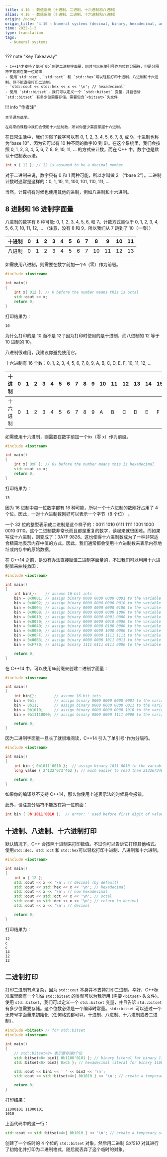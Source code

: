 ```yaml
---
title: 4.16 - 数值系统（十进制、二进制、十六进制和八进制）
alias: 4.16 - 数值系统（十进制、二进制、十六进制和八进制）
origin: /none/
origin_title: "4.16 — Numeral systems (decimal, binary, hexadecimal, and octal)"
time: 2022-1-2
type: translation
tags:
  - Numeral systems
---
```


??? note "Key Takeaway"

    - C++14才支持了使用`0b`创建二进制字面量，同时可以用单引号作为位的分隔符，但是分隔符不能放在第一位前面
    - 使用`std::dec`、`std::oct` 和 `std::hex`可以轻松打印十进制、八进制和十六进制。但不能直接打印二进制。
    - `std::cout << std::hex << x << '\n'; // hexadecimal`
    - 使用 `std::bitset`，我们可以定义一个 `std::bitset` 变量，并且告诉 `std::bitset` 有多少位需要存储。需要包含`<bitset>`头文件

!!! info "作者注"

    本节课为选学。

    在将来的课程中我们会使用十六进制数，所以你至少需要掌握十六进制。

在日常生活中，我们习惯了数字可以有 0, 1, 2, 3, 4, 5, 6, 7, 8, 或 9。十进制也称为“base 10”，因为它可以有 10 种不同的数字(0 到 9)。在这个系统里，我们会按照 0, 1, 2, 3, 4, 5, 6, 7, 8, 9, 10, 11, … 的方式来计数，而在 C++ 中，数字也是默认十进制表示法。

```cpp
int x { 12 }; // 12 is assumed to be a decimal number
```

对于二进制来说，数字只有 0 和 1 两种可能，所以才叫做 2 （“base 2”）。二进制计数时通常是这样的：0, 1, 10, 11, 100, 101, 110, 111, …

当然，计算机有时候也使用其他的进制，例如八进制和十六进制。

## 8 进制和 16 进制字面量

八进制的数字有 8 种可能: 0, 1, 2, 3, 4, 5, 6, 和 7。计数方式类似于 0, 1, 2, 3, 4, 5, 6, 7, 10, 11, 12, … （注意，没有 8 和 9，所以我们从 7 跳到了 10（一零））

| 十进制 | 0   | 1   | 2   | 3   | 4   | 5   | 6   | 7   | 8   | 9   | 10  | 11  |
| ------ | --- | --- | --- | --- | --- | --- | --- | --- | --- | --- | --- | --- |
| 八进制 | 0   | 1   | 2   | 3   | 4   | 5   | 6   | 7   | 10  | 11  | 12  | 13  |

如需使用八进制，则需要在数字前加一个`0`（零）作为前缀。

```cpp
#include <iostream>

int main()
{
    int x{ 012 }; // 0 before the number means this is octal
    std::cout << x;
    return 0;
}
```

打印结果为：

```
10
```

为什么打印的是 10 而不是 12？因为打印时使用的是十进制，而八进制的 12 等于 10 进制的 10。

八进制很难用，我建议你避免使用它。

十六进制有 16 个数：0, 1, 2, 3, 4, 5, 6, 7, 8, 9, A, B, C, D, E, F, 10, 11, 12, …

| 十进制   | 0   | 1   | 2   | 3   | 4   | 5   | 6   | 7   | 8   | 9   | 10  | 11  | 12  | 13  | 14  | 15  | 16  | 17  |
| -------- | --- | --- | --- | --- | --- | --- | --- | --- | --- | --- | --- | --- | --- | --- | --- | --- | --- | --- |
| 十六进制 | 0   | 1   | 2   | 3   | 4   | 5   | 6   | 7   | 8   | 9   | A   | B   | C   | D   | E   | F   | 10  | 11  |

如需使用十六进制，则需要在数字前加一个`0x`（零 x）作为前缀。

```cpp
#include <iostream>

int main()
{
    int x{ 0xF }; // 0x before the number means this is hexadecimal
    std::cout << x;
    return 0;
}
```

打印结果为：

```
15
```

因为 16 进制中每一位数字都有 16 种可能，所以一个十六进制的数刚好占用了 4 个位。因此，一对十六进制数刚好可以表示一个字节（8 个位） 。

一个 32 位的整型表示成二进制是这个样子的：0011 1010 0111 1111 1001 1000 0010 0110。这个二进制数非常长而且都是重复的数字，读起来就很困难。而如果写成十六进制，则变成了：3A7F 9826。这也使得十六进制数成为了一种非常适合精简地表示内存中值的方式。因此，我们通常都会使用十六进制数来表示内存地址或内存中的原始数据。

在 C++14 之前，是没有办法直接赋值二进制字面量的，不过我们可以利用十六进制值来曲线救国：

```cpp
#include <iostream>

int main()
{
    int bin{};    // assume 16-bit ints
    bin = 0x0001; // assign binary 0000 0000 0000 0001 to the variable
    bin = 0x0002; // assign binary 0000 0000 0000 0010 to the variable
    bin = 0x0004; // assign binary 0000 0000 0000 0100 to the variable
    bin = 0x0008; // assign binary 0000 0000 0000 1000 to the variable
    bin = 0x0010; // assign binary 0000 0000 0001 0000 to the variable
    bin = 0x0020; // assign binary 0000 0000 0010 0000 to the variable
    bin = 0x0040; // assign binary 0000 0000 0100 0000 to the variable
    bin = 0x0080; // assign binary 0000 0000 1000 0000 to the variable
    bin = 0x00FF; // assign binary 0000 0000 1111 1111 to the variable
    bin = 0x00B3; // assign binary 0000 0000 1011 0011 to the variable
    bin = 0xF770; // assign binary 1111 0111 0111 0000 to the variable

    return 0;
}
```

在 C++14 中，可以使用`0b`前缀来创建二进制字面量：

```cpp
#include <iostream>

int main()
{
    int bin{};        // assume 16-bit ints
    bin = 0b1;        // assign binary 0000 0000 0000 0001 to the variable
    bin = 0b11;       // assign binary 0000 0000 0000 0011 to the variable
    bin = 0b1010;     // assign binary 0000 0000 0000 1010 to the variable
    bin = 0b11110000; // assign binary 0000 0000 1111 0000 to the variable

    return 0;
}
```

因为二进制字面量一旦长了就很难阅读，C++14 引入了单引号`'`作为分隔符。

```cpp
#include <iostream>

int main()
{
    int bin { 0b1011'0010 };  // assign binary 1011 0010 to the variable
    long value { 2'132'673'462 }; // much easier to read than 2132673462

    return 0;
}
```

如果你的编译器不支持 C++14，那么你使用上述表示法的时候将会报错。

此外，请注意分隔符不能放在第一位前面：

```cpp
int bin { 0b'1011'0010 };  // error: ' used before first digit of value
```

## 十进制、八进制、十六进制打印

默认情况下，C++ 会按照十进制来打印数值。不过你可以告诉它打印其他格式。使用`std::dec`、`std::oct` 和 `std::hex`可以轻松打印十进制、八进制和十六进制。

```cpp
#include <iostream>

int main()
{
    int x { 12 };
    std::cout << x << '\n'; // decimal (by default)
    std::cout << std::hex << x << '\n'; // hexadecimal
    std::cout << x << '\n'; // now hexadecimal
    std::cout << std::oct << x << '\n'; // octal
    std::cout << std::dec << x << '\n'; // return to decimal
    std::cout << x << '\n'; // decimal

    return 0;
}
```

打印结果为：

```
12
c
c
14
12
12
```

## 二进制打印

打印二进制有点复杂，因为 `std::cout` 本身并不支持打印二进制。幸好，C++标准库里面有一个叫做 `std::bitset` 的类型可以为我所用 (需要 `<bitset>` 头文件)。 使用 `std::bitset`，我们可以定义一个 `std::bitset` 变量，并且告诉 `std::bitset` 有多少位需要存储。这个位数必须是一个编译时常量。`std::bitset` 可以通过一个无符号字面量来初始化（任何格式都可以，十进制、八进制、十六进制或者二进制）。

```cpp
#include <bitset> // for std::bitset
#include <iostream>

int main()
{
	// std::bitset<8> 表示要存储8个位
	std::bitset<8> bin1{ 0b1100'0101 }; // binary literal for binary 1100 0101
	std::bitset<8> bin2{ 0xC5 }; // hexadecimal literal for binary 1100 0101

	std::cout << bin1 << ' ' << bin2 << '\n';
	std::cout << std::bitset<4>{ 0b1010 } << '\n'; // create a temporary std::bitset and print it

	return 0;
}
```

打印结果：

```
11000101 11000101
1010
```

上面代码中的这一行：

```cpp
std::cout << std::bitset<4>{ 0b1010 } << '\n'; // create a temporary std::bitset and print it
```

创建了一个临时的 4 个位的 `std::bitset` 对象，然后用二进制 _0b1010_ 对其进行了初始化并打印为二进制格式，随后就丢弃了这个临时的对象。

